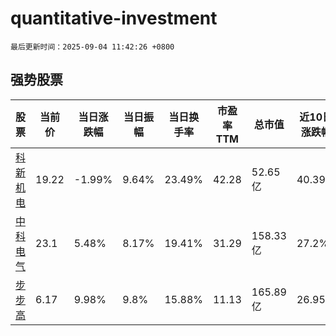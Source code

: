 # quantitative-investment

`最后更新时间：2025-09-04 11:42:26 +0800`

## 强势股票

|股票|当前价|当日涨跌幅|当日振幅|当日换手率|市盈率TTM|总市值|近10日涨跌幅|
|----|----|----|----|----|----|----|----|
|[科新机电](https://xueqiu.com/S/SZ300092)|19.22|-1.99%|9.64%|23.49%|42.28|52.65亿|40.39%|
|[中科电气](https://xueqiu.com/S/SZ300035)|23.1|5.48%|8.17%|19.41%|31.29|158.33亿|27.2%|
|[步步高](https://xueqiu.com/S/SZ002251)|6.17|9.98%|9.8%|15.88%|11.13|165.89亿|26.95%|
